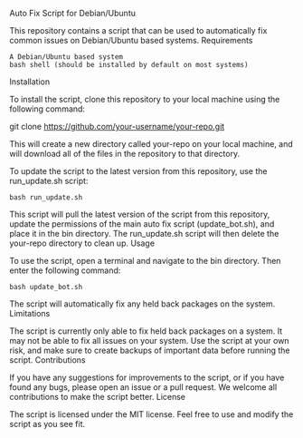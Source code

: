 Auto Fix Script for Debian/Ubuntu

This repository contains a script that can be used to automatically fix common issues on Debian/Ubuntu based systems.
Requirements

    A Debian/Ubuntu based system
    bash shell (should be installed by default on most systems)

Installation

To install the script, clone this repository to your local machine using the following command:

git clone https://github.com/your-username/your-repo.git

This will create a new directory called your-repo on your local machine, and will download all of the files in the repository to that directory.

To update the script to the latest version from this repository, use the run_update.sh script:

```bash run_update.sh```

This script will pull the latest version of the script from this repository, update the permissions of the main auto fix script (update_bot.sh), and place it in the bin directory. The run_update.sh script will then delete the your-repo directory to clean up.
Usage

To use the script, open a terminal and navigate to the bin directory. Then enter the following command:

```bash update_bot.sh```

The script will automatically fix any held back packages on the system.
Limitations

The script is currently only able to fix held back packages on a system. It may not be able to fix all issues on your system. Use the script at your own risk, and make sure to create backups of important data before running the script.
Contributions

If you have any suggestions for improvements to the script, or if you have found any bugs, please open an issue or a pull request. We welcome all contributions to make the script better.
License

The script is licensed under the MIT license. Feel free to use and modify the script as you see fit.
